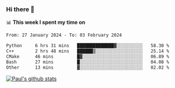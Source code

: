 ### Hi there 👋

📊 **This week I spent my time on**
<!--START_SECTION:waka-->

```txt
From: 27 January 2024 - To: 03 February 2024

Python     6 hrs 31 mins   ██████████████▓░░░░░░░░░░   58.30 %
C++        2 hrs 48 mins   ██████▒░░░░░░░░░░░░░░░░░░   25.14 %
CMake      46 mins         █▓░░░░░░░░░░░░░░░░░░░░░░░   06.89 %
Bash       27 mins         █░░░░░░░░░░░░░░░░░░░░░░░░   04.08 %
Other      13 mins         ▓░░░░░░░░░░░░░░░░░░░░░░░░   02.02 %
```

<!--END_SECTION:waka-->


[![Paul's github stats](https://github-readme-stats.vercel.app/api?username=mickeyouyou&theme=dracula&show_icons=true)](https://github.com/anuraghazra/github-readme-stats)
